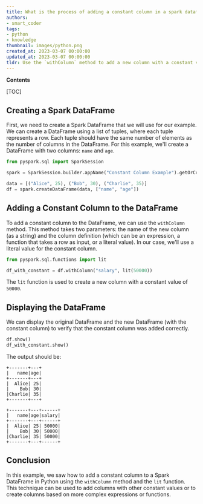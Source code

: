 ```yaml
---
title: What is the process of adding a constant column in a spark dataframe?
authors:
- smart_coder
tags:
- python
- knowledge
thumbnail: images/python.png
created_at: 2023-03-07 00:00:00
updated_at: 2023-03-07 00:00:00
tldr: Use the `withColumn` method to add a new column with a constant value to a Spark DataFrame.
---
```


**Contents**

[TOC]

## Creating a Spark DataFrame

First, we need to create a Spark DataFrame that we will use for our example. We can create a DataFrame using a list of tuples, where each tuple represents a row. Each tuple should have the same number of elements as the number of columns in the DataFrame. For this example, we'll create a DataFrame with two columns: `name` and `age`.

```python
from pyspark.sql import SparkSession

spark = SparkSession.builder.appName("Constant Column Example").getOrCreate()

data = [("Alice", 25), ("Bob", 30), ("Charlie", 35)]
df = spark.createDataFrame(data, ["name", "age"])
```

## Adding a Constant Column to the DataFrame

To add a constant column to the DataFrame, we can use the `withColumn` method. This method takes two parameters: the name of the new column (as a string) and the column definition (which can be an expression, a function that takes a row as input, or a literal value). In our case, we'll use a literal value for the constant column.

```python
from pyspark.sql.functions import lit

df_with_constant = df.withColumn("salary", lit(50000))
```

The `lit` function is used to create a new column with a constant value of `50000`.

## Displaying the DataFrame

We can display the original DataFrame and the new DataFrame (with the constant column) to verify that the constant column was added correctly.

```python
df.show()
df_with_constant.show()
```

The output should be:

```
+-------+---+
|   name|age|
+-------+---+
|  Alice| 25|
|    Bob| 30|
|Charlie| 35|
+-------+---+

+-------+---+------+
|   name|age|salary|
+-------+---+------+
|  Alice| 25| 50000|
|    Bob| 30| 50000|
|Charlie| 35| 50000|
+-------+---+------+
```

## Conclusion

In this example, we saw how to add a constant column to a Spark DataFrame in Python using the `withColumn` method and the `lit` function. This technique can be used to add columns with other constant values or to create columns based on more complex expressions or functions.

